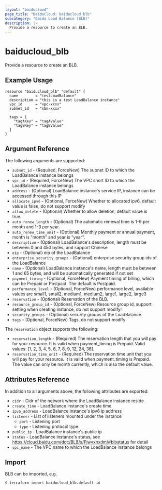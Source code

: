 ```yaml
---
layout: "baiducloud"
page_title: "BaiduCloud: baiducloud_blb"
subcategory: "Baidu Load Balance (BLB)"
description: |-
  Provide a resource to create an BLB.
---
```


# baiducloud_blb

Provide a resource to create an BLB.

## Example Usage

```hcl
resource "baiducloud_blb" "default" {
  name        = "testLoadBalance"
  description = "this is a test LoadBalance instance"
  vpc_id      = "vpc-xxxx"
  subnet_id   = "sbn-xxxx"

  tags = {
    "tagAKey" = "tagAValue"
    "tagBKey" = "tagBValue"
  }
}
```

## Argument Reference

The following arguments are supported:

* `subnet_id` - (Required, ForceNew) The subnet ID to which the LoadBalance instance belongs
* `vpc_id` - (Required, ForceNew) The VPC short ID to which the LoadBalance instance belongs
* `address` - (Optional) LoadBalance instance's service IP, instance can be accessed through this IP
* `allocate_ipv6` - (Optional, ForceNew) Whether to allocated ipv6, default value is false, do not support modify
* `allow_delete` - (Optional) Whether to allow deletion, default value is true. 
* `auto_renew_length` - (Optional) The automatic renewal time is 1-9 per month and 1-3 per year.
* `auto_renew_time_unit` - (Optional) Monthly payment or annual payment, month is "month" and year is "year".
* `description` - (Optional) LoadBalance's description, length must be between 0 and 450 bytes, and support Chinese
* `eip` - (Optional) eip of the LoadBalance
* `enterprise_security_groups` - (Optional) enterprise security group ids of the LoadBalance
* `name` - (Optional) LoadBalance instance's name, length must be between 1 and 65 bytes, and will be automatically generated if not set
* `payment_timing` - (Optional, ForceNew) Payment timing of billing, which can be Prepaid or Postpaid. The default is Postpaid.
* `performance_level` - (Optional, ForceNew) performance level, available values are small1, small2, medium1, medium2, large1, large2, large3
* `reservation` - (Optional) Reservation of the BLB.
* `resource_group_id` - (Optional, ForceNew) Resource group id, support setting when creating instance, do not support modify!
* `security_groups` - (Optional) security groups of the LoadBalance.
* `tags` - (Optional, ForceNew) Tags, do not support modify

The `reservation` object supports the following:

* `reservation_length` - (Required) The reservation length that you will pay for your resource. It is valid when payment_timing is Prepaid. Valid values: [1, 2, 3, 4, 5, 6, 7, 8, 9, 12, 24, 36].
* `reservation_time_unit` - (Required) The reservation time unit that you will pay for your resource. It is valid when payment_timing is Prepaid. The value can only be month currently, which is also the default value.

## Attributes Reference

In addition to all arguments above, the following attributes are exported:

* `cidr` - Cidr of the network where the LoadBalance instance reside
* `create_time` - LoadBalance instance's create time
* `ipv6_address` - LoadBalance instance's ipv6 ip address
* `listener` - List of listeners mounted under the instance
  * `port` - Listening port
  * `type` - Listening protocol type
* `public_ip` - LoadBalance instance's public ip
* `status` - LoadBalance instance's status, see https://cloud.baidu.com/doc/BLB/s/Pjwvxnxdm/#blbstatus for detail
* `vpc_name` - The VPC name to which the LoadBalance instance belongs


## Import

BLB can be imported, e.g.

```hcl
$ terraform import baiducloud_blb.default id
```

